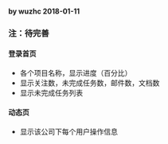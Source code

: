 #### by wuzhc 2018-01-11
### 注：待完善
#### 登录首页
- 各个项目名称，显示进度（百分比）
- 显示关注数，未完成任务数，邮件数，文档数
- 显示未完成任务列表

#### 动态页
- 显示该公司下每个用户操作信息

